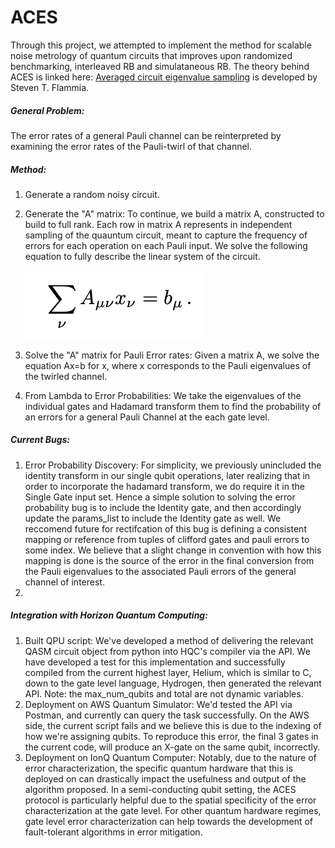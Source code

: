 # ACES

Through this project, we attempted to implement the method for scalable noise metrology of quantum circuits that improves upon randomized benchmarking, interleaved RB and simulataneous RB. The theory behind ACES is linked here: [Averaged circuit eigenvalue sampling](https://arxiv.org/pdf/2108.05803.pdf) is developed by Steven T. Flammia.

##### General Problem:

The error rates of a general Pauli channel can be reinterpreted by examining the error rates of the Pauli-twirl of that channel.

##### Method: 

1) Generate a random noisy circuit.
2) Generate the "A" matrix: To continue, we build a matrix A, constructed to build to full rank. Each row in matrix A represents in independent sampling of the quauntum circuit, meant to capture the frequency of errors for each operation on each Pauli input. We solve the following equation to fully describe the linear system of the circuit.

   ![1701406425173](image/README/1701406425173.png)
3) Solve the "A" matrix for Pauli Error rates: Given a matrix A, we solve the equation Ax=b for x, where x corresponds to the Pauli eigenvalues of the twirled channel.
4) From Lambda to Error Probabilities: We take the eigenvalues of the individual gates and Hadamard transform them to find the probability of an errors for a general Pauli Channel at the each gate level.

##### Current Bugs:

1) Error Probability Discovery: For simplicity, we previously unincluded the identity transform in our single qubit operations, later realizing that in order to incorporate the hadamard transform, we do require it in the Single Gate input set. Hence a simple solution to solving the error probability bug is to include the Identity gate, and then accordingly update the params_list to include the Identity gate as well. We reccomend future for rectifcation of this bug is defining a consistent mapping or reference from tuples of clifford gates and pauli errors to some index. We believe that a slight change in convention with how this mapping is done is the source of the error in the final conversion from the Pauli eigenvalues to the associated Pauli errors of the general channel of interest.
2) 

##### Integration with Horizon Quantum Computing:

1) Built QPU script: We've developed a method of delivering the relevant QASM circuit object from python into HQC's compiler via the API. We have developed a test for this implementation and successfully compiled from the current highest layer, Helium, which is similar to C, down to the gate level language, Hydrogen, then generated the relevant API. Note: the max_num_qubits and total are not dynamic variables.
2) Deployment on AWS Quantum Simulator: We'd tested the API via Postman, and currently can query the task successfully. On the AWS side, the current script fails and we believe this is due to the indexing of how we're assigning qubits. To reproduce this error, the final 3 gates in the current code, will produce an X-gate on the same qubit, incorrectly.
3) Deployment on IonQ Quantum Computer: Notably, due to the nature of error characterization, the specific quantum hardware that this is deployed on can drastically impact the usefulness and output of the algorithm proposed. In a semi-conducting qubit setting, the ACES protocol is particularly helpful due to the spatial specificity of the error characterization at the gate level. For other quantum hardware regimes, gate level error characterization can help towards the development of fault-tolerant algorithms in error mitigation.
